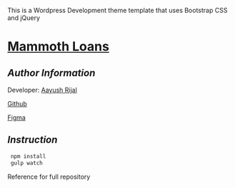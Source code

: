 This is a Wordpress Development theme template that uses Bootstrap CSS and jQuery

# [Mammoth Loans](https://mammoth.loans/)

## _Author Information_

Developer: [Aayush Rijal](https://aayushrijal.info)

[Github](https://github.com/aayushrijal91/mammothloans)

[Figma](https://www.figma.com/file/2mn0VnYxYZrjIUmAPB8Pte/Mammoth?type=design&node-id=1%3A2&mode=design&t=O0riqP7dPB0p9UO3-1)

## _Instruction_

```bash
 npm install
 gulp watch
 ```

Reference for full repository

